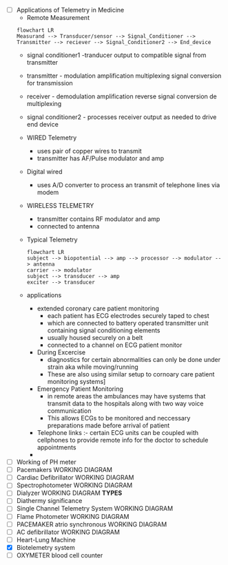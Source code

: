 - [ ] Applications of Telemetry in Medicine
	- Remote Measurement 
	```mermaid
	flowchart LR
	Measurand --> Transducer/sensor --> Signal_Conditioner --> Transmitter --> reciever --> Signal_Conditioner2 --> End_device
	```
	- signal conditioner1 -tranducer output to compatible signal from transmitter
	- transmitter - modulation amplification multiplexing signal conversion for transmission
	- receiver - demodulation amplification reverse signal conversion de multiplexing
	- signal conditioner2 - processes receiver output as needed to drive end device
	- WIRED Telemetry
		- uses pair of copper wires to transmit
		- transmitter has AF/Pulse modulator and amp
	- Digital wired
		- uses A/D converter to process an transmit of telephone lines via modem
	- WIRELESS TELEMETRY
		- transmitter contains RF modulator and amp 
		- connected to antenna
	- Typical Telemetry
		```mermaid
		flowchart LR
		subject --> biopotential --> amp --> processor --> modulator --> antenna
		carrier --> modulator
		subject --> transducer --> amp
		exciter --> transducer
		```


	- applications
		- extended coronary care patient monitoring 
			- each patient has ECG electrodes securely taped to chest
			- which are connected to battery operated transmitter unit containing signal conditioning elements
			- usually housed securely on a belt
			- connected to a channel on ECG patient monitor
		- During Excercise
			- diagnostics for certain abnormalities can only be done under strain aka while moving/running
			- These are also using similar setup to cornoary care patient monitoring systems]
		- Emergency Patient Monitoring
			- in remote areas the ambulances may have systems that transmit data to the hospitals along with two way voice communication 
			- This allows ECGs to be monitored and neccessary preparations made before arrival of patient 
		- Telephone links :- certain ECG units can be coupled with cellphones to provide remote info for the doctor to schedule appointments
		- 
- [ ] Working of PH meter
- [ ] Pacemakers WORKING DIAGRAM
- [ ] Cardiac Defibrillator WORKING DIAGRAM
- [ ] Spectrophotometer WORKING DIAGRAM
- [ ] Dialyzer WORKING DIAGRAM **TYPES**
- [ ] Diathermy significance
- [ ] Single Channel Telemetry System WORKING DIAGRAM
- [ ] Flame Photometer WORKING DIAGRAM
- [ ] PACEMAKER atrio synchronous WORKING DIAGRAM
- [ ] AC defibrillator WORKING DIAGRAM
- [ ] Heart-Lung Machine
- [x] Biotelemetry system
- [ ] OXYMETER blood cell counter